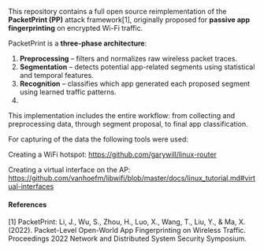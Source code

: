 This repository contains a full open source reimplementation of the **PacketPrint (PP)** attack framework[1], originally proposed for **passive app fingerprinting** on encrypted Wi-Fi traffic. 

PacketPrint is a **three-phase architecture**:

1. **Preprocessing** – filters and normalizes raw wireless packet traces.
2. **Segmentation** – detects potential app-related segments using statistical and temporal features.
3. **Recognition** – classifies which app generated each proposed segment using learned traffic patterns.
4. 
This implementation includes the entire workflow: from collecting and preprocessing data, through segment proposal, to final app classification.

For capturing of the data the following tools were used:

Creating a WiFi hotspot:
https://github.com/garywill/linux-router

Creating a virtual interface on the AP:
https://github.com/vanhoefm/libwifi/blob/master/docs/linux_tutorial.md#virtual-interfaces

#### References

[1] PacketPrint: Li, J., Wu, S., Zhou, H., Luo, X., Wang, T., Liu, Y., & Ma, X. (2022). Packet-Level Open-World App Fingerprinting on Wireless Traffic. Proceedings 2022 Network and Distributed System Security Symposium.
